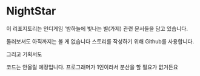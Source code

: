 # NightStar 
이 리포지토리는 인디게임 '밤하늘에 빛나는 별(가제) 관련 문서들을 담고 있습니다.

둘러보셔도 아직까지는 볼 게 없습니다
스토리를 작성하기 위해 Github를 사용합니다.

그리고 기획서도

코드는 안올릴 예정입니다. 프로그래머가 1인이라서 분산을 할 필요가 없거든요

